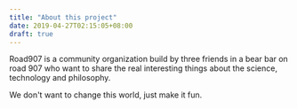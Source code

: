 ```yaml
---
title: "About this project"
date: 2019-04-27T02:15:05+08:00
draft: true
---
```

Road907 is a community organization build by three friends in a bear
bar on road 907 who want to share the real interesting things about
the science, technology and philosophy.

We don't want to change this world, just make it fun.
